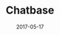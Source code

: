 ---
layout: site
title: "Chatbase"
date: 2017-05-17
categories: [google]
version: 0.0.0
major: 0
minor: 0
patch: 0
slug: chatbase
link: https://chatbase.com/
submitter: lpolepeddi
permalink: /sites/:slug
---